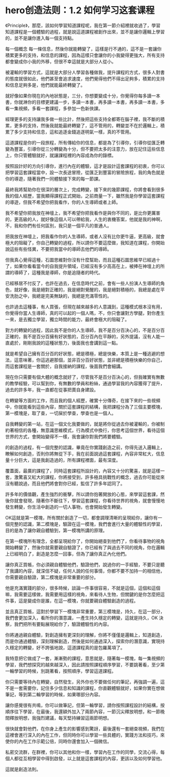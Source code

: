 # hero创造法则：1.2 如何学习这套课程

《Principle》，那麼，該如何學習知道課程呢，我在第一節介紹裡就收過了，學習知道課程是一個體驗的過程，就是說這道課程被創作出來，並不是讓你邏輯上學習的，並不是讓你進入每一個支持點。

每一個概念 每一條信息，然後你就能轉變了，這樣是行不通的，這不是一套讓你積累更多的支持，和信息的課程，因為這樣只會讓你的小我變得更強大，所有支持都會變成你小我的外移，但很不幸這就是大部分人從小。

被灌輸的學習方式，這就是大部分人學習各種做我，提升課程的方式，很多人對書的態度就很如此，他們甚至會追求速度，他們覺得他們不得出足夠多，積累的支持和信息足夠多是，他們就能最終轉變了。

就好像如果你現在的內地狀態是，三分，你想要變成十分，你覺得你每多讀一本書，你就淋你的目標更建議一步，多讀一本書，再多讀一本書，再多讀一本書，多看一集視頻，多看一套課程，多參加一色新俠課。

經理更多的支持讓我多做一些比計，然後把這些支持全都寄在腦子裡，我不斷的積累，更多的支持，然後我就能最終轉變了，這不管用的，轉變並不在於邏輯上，積累了多少支持和信息，這和追逐金錢追逐明氣一樣，真的不管用。

這道課程是你的一段旅程，所有傳給你的信息，都是為了引導你，引導你從匯乏轉變為豐富，引導你從三分轉變為十分，但不要把太多的注意力，放在記住這些信息上，你只管體驗就好，就讓課程裡的內容成為你的錄標。

按照設計好的方向引導你，進行內在的體驗，這才是設計這套課程的初衷，你可以把學習這套課程當中，設一次長途冒險，從匯乏到豐富的冒險旅程，我的角色就是你的導遊，隨著我們一同體驗接下來的每一節課。

最終我將幫助你在很深的層次上，完成轉變，接下來的幾節課程，你將會看到很多我的個人經歷，當我顯得課程正式開始，之前商量一下，雖然我是你學習這套課程的導遊，但我不希望你把我看作，你的人生導師或者上師。

我不希望你把我放在神壇上，我不希望你把我看作是與你不同的，是比你更厲害的，更高級的人，就好像這個人可以帶給我，人生的衷機答案，他就是我的神啊，不，我和你們有任何區別，我只是一個平凡的普通人。

把我放在神壇上，把我看作你的人生導師，或者人沒有比你更牛逼，更高級，就會極大的阻礙了，你自己轉變的過程，所以請你不要這麼做，我知道在課程，你開始說這些有些怪異，不要把我當中的導師去他們的導師。

但我真心覺得這種，石圖思維對你沒有什麼幫助，而且這種石圖思維早已經過十了，如果你看看當今的自我提升領域，已經沒有多少高高在上，被捧在神壇上的所謂的導師了，這種我是導師，你是追隨者的時代。

已經移居不付反了，也許在過去，在信息時代之前，會有一些人扮演人生導師的角色，就好像，我是絕對正確的，我是絕對覺醒的，我是絕對積極的，我總是處在平安洗肋之中，我總是完美無缺的，我總是充滿零性的。

也許過去這種事，有人買張，但現在越來越多的人意識到，這種模式根本沒有用，你覺得你當人生導師，真的可以起的一個人嗎，不，你只會讓對方學腿，對你產生一來，是去獨立學習，獨立時間的能力，最終會極大的阻礙了。

對方的轉變的過程，因此我不是你的人生導師，我不是百分百決心的，不是百分百正確的，我不是百分百擁有好狀態的，百分百內在平靜的，另外提議，沒有人能一直處於，剛剛我說的這種狀態力，後面我也會講到這一點。

就是希望自己擁有百分百的好狀態，總是積極，總是快樂，本質上是一種逃避的想法，這意味著，你這逃避那個，並非百分百好狀態，並非總是積極快樂的你自己，而這套課程是一套關於，自我接納的課程，後面我們會細講。

現在你只需要有個大體的概念就好了，尽管我不是百分百決心的，但我確實有無數的教學經驗，可以幫到你，有無數的學員和粉絲，通過學習我的內容獲得了提升，過去的許多年，我一直都在從事把賣自身建設。

在轉變等方面的工作，而且我的個人經歷，確實十分傳奇，在接下來的一些視頻中，你就能看到這些內容，關於這套課程的結構，我把課程分為了三個主要模塊，第一模塊是，取了查，一切屎於學查，學查也是一個人。

自我轉變的第一站，在這一個文化我要做的，就是將你從過去你被灌輸的，你被制約著相信的各種，無意識思維模式，行為模式中換行，你思考這個世界，看待這個世界的方式，會開始變得不一樣，我會讓你對我們將要體驗。

的創造的過程，有一個完整的認識，畢竟在你實踐創造之前，你得先送入邏輯上，瞭解如何創造，否則你將無從下手，我在前面說過這套課程，內容非常紅大，信息量十分巨大，這是我創造過的，所有課程裡面，最有深度。

覆蓋面，最廣的課程了，同時這套課程所設計的，內容又十分的驚喜，就是這樣一套，激驚喜又紅大的課程，你將接受到，許多極具挑戰性的概念，過去你可能從來沒有聽說過，而且他們將會對你已經，監信了許多年認同了。

許多年的價值觀，產生強烈的衝擊，所以請你抱著開放的心態，來學習這套課，然後你就會發現，隨著你不斷往下，學習這套課程，你看待世界的視角，就會慢慢地發生轉變，你生活中創造的一切人事物，也會開始發生轉變。

OK這就是第一模塊，所有關於創造了一切，都會調理清晰的呈現給你，讓你有一個完整的認識，第二模塊是，驗證在這一模塊，我們會進行大量的體驗性的學習，目的是為了讓你親自體驗到，第一模塊所講的原理。

在第一模塊所有理念，全都呈現給你了，你開始絕查到他們了，你看待事物的視角開始轉變了，然後你就需要親自驗證了，你已經有了與過去不同的視角，你在邏輯上已經明白了，創造是怎麼一回事，但為了讓你真正內化他們。

讓你真正買帳，你必須親自體驗他們，驗證他們，說過你的一手經驗，不要只是聽了我講的內容，就深信不疑，任何人說的任何事情，你都不要不加持一的相信他，你需要親自驗證，第二模塊是非常重要的部分。

他是充滿實踐的部分，很多時候，談論一件事很容易，不就是這個，這個和這個嘛，我需要這樣做，我需要用這樣的視角，來看待人生物，但關鍵的是你怎麼把這件事，這是變成你是誰，在這一模塊，你就要親自體驗創造的過程。

並且真正買帳，這對於學習下一模塊非常重要，第三模塊是，持久，在這一部分，我們會更加深入，看所你的潛意識，一產生持久穩定的轉變，這就是持久，OK 決察，我們把所有要點展現給你了，驗證體驗性的內容。

你將通過親自體驗，對創造擁有更深刻的理解，你將不僅僅是邏輯上，知道創造，而是你通過體驗，深刻理解創造，然後是如何通過深入，探索你的潛意識，實現持久穩定的轉變，好不誇張地說，這道課程真的是包羅萬項了。

我特意把它做成了一套，漸漸勢的課程，意思就是，隨著每一模塊，每一集視頻的學習，我們想探究的越來越深入，因此請按照課程順序學習，不要跳著看，至少第一輪學習的時候，別跳著看，按照順序，學習這道課程。

你只需要等待內在轉變，自然發生，另外你也不要做任何的筆記，再強調一遍，這不是一套需要你，記住多少信息和知識的課程，你直觀體驗就好，如果你實在想做筆記，等到第二輪學習的時候，如果哪部分內容。

讓你感覺很有共鳴，你可以做筆記，但第一輪學習，請你按照課程設計的結構，按順序往下學習，在最後，我還額外加入了兩節內容，一節沉尖釋放明想，和一節晚間釋放明想，我強烈建議，每天堅持練習這兩節明想。

很快就會對他們，在你身上產生的影響感到驚訝，最後還有一套絕查視頻，我們在這裡會進行深入的內在工作，但同時你可以學習一些具體的，實踐方法和技巧，來使你的內在工作示範公倍，同時你還會加入一個微信。

私密交流群，在群裡，你可以其他和你一樣，學習內在工作的同學，交流心得，每個人都從互相學習中得到啟發，以上就是這套課程的內容，更該以及如何學習他。

這就是創造法則。